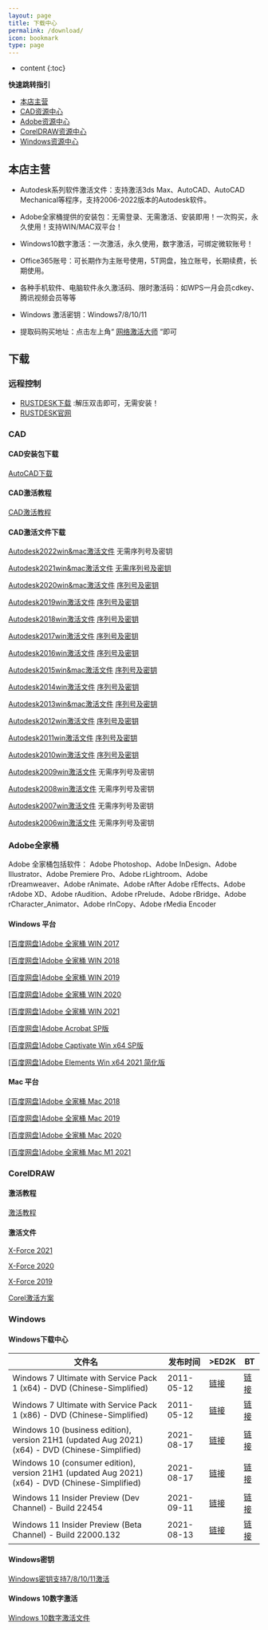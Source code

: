 ```yaml
---
layout: page
title: 下载中心
permalink: /download/
icon: bookmark
type: page
---
```


* content
{:toc}

**快速跳转指引**

- [本店主营](/download/#本店主营)
- [CAD资源中心](/download/#CAD)
- [Adobe资源中心](/download/#Adobe全家桶)
- [CorelDRAW资源中心](/download/#CorelDRAW)
- [Windows资源中心](/download/#Windows)
## 本店主营 

* Autodesk系列软件激活文件：支持激活3ds Max、AutoCAD、AutoCAD Mechanical等程序，支持2006-2022版本的Autodesk软件。

* Adobe全家桶提供的安装包：无需登录、无需激活、安装即用！一次购买，永久使用！支持WIN/MAC双平台！

* Windows10数字激活：一次激活，永久使用，数字激活，可绑定微软账号！

* Office365账号：可长期作为主账号使用，5T网盘，独立账号，长期续费，长期使用。

* 各种手机软件、电脑软件永久激活码、限时激活码：如WPS一月会员cdkey、腾讯视频会员等等

* Windows 激活密钥：Windows7/8/10/11

* 提取码购买地址：点击左上角“ [网络激活大师](https://ms365.taobao.com) “即可

## 下载

### 远程控制
* [RUSTDESK下载](http://gitee.com/rustdesk/rustdesk/attach_files/815641/download/rustdesk-1.1.8-windows_x64-portable.zip) :解压双击即可，无需安装！
* [RUSTDESK官网](http://rustdesk.com/zh/)


### CAD 

#### CAD安装包下载
[AutoCAD下载](https://www.autodesk.com/free-trials)

#### CAD激活教程
[CAD激活教程](/cad/)

#### CAD激活文件下载
[Autodesk2022win&mac激活文件](https://ods.lanzoui.com/iJgnDuck1qj) 无需序列号及密钥

[Autodesk2021win&mac激活文件](https://ods.lanzoui.com/iphLyuck1eh) [无需序列号及密钥](/cad2021/)

[Autodesk2020win&mac激活文件](https://ods.lanzoui.com/iCDwAuck1dg) [序列号及密钥](/cad2020/)

[Autodesk2019win激活文件](https://ods.lanzoui.com/iAWLYuck90b) [序列号及密钥](/cad2019/)

[Autodesk2018win激活文件](https://ods.lanzoui.com/iskfVuck0he) [序列号及密钥](/cad2018/)

[Autodesk2017win激活文件](https://ods.lanzoui.com/iGP0Iuck07e) [序列号及密钥](/cad2017/)

[Autodesk2016win激活文件](https://ods.lanzoui.com/iBbJFuck02j) [序列号及密钥](/cad2016/)

[Autodesk2015win&mac激活文件](https://ods.lanzoui.com/ivrAJucjzmd) [序列号及密钥](/cad2015/)

[Autodesk2014win激活文件](https://ods.lanzoui.com/iTKMVuck34j) [序列号及密钥](/cad2014/)

[Autodesk2013win&mac激活文件](https://ods.lanzoui.com/ia1DUuck32h) [序列号及密钥](/cad2013/)

[Autodesk2012win激活文件](https://ods.lanzoui.com/ip7O7uck2va) [序列号及密钥](/cad2012/)

[Autodesk2011win激活文件](https://ods.lanzoui.com/iTmFHuck2gf) [序列号及密钥](/cad2011/)

[Autodesk2010win激活文件](https://ods.lanzoui.com/iVtpkuck2cb) [序列号及密钥](/cad2010/)

[Autodesk2009win激活文件](https://ods.lanzoui.com/iXrjiuck29i) 无需序列号及密钥

[Autodesk2008win激活文件](https://ods.lanzoui.com/iKu9Quck26f) 无需序列号及密钥

[Autodesk2007win激活文件](https://ods.lanzoui.com/iCPQPuck23c) 无需序列号及密钥

[Autodesk2006win激活文件](https://ods.lanzoui.com/i5S9nuck1zi) 无需序列号及密钥

### Adobe全家桶
Adobe 全家桶包括软件： Adobe Photoshop、Adobe InDesign、Adobe Illustrator、Adobe Premiere Pro、Adobe rLightroom、Adobe rDreamweaver、Adobe rAnimate、Adobe rAfter   Adobe rEffects、Adobe rAdobe XD、Adobe rAudition、Adobe rPrelude、Adobe rBridge、Adobe rCharacter_Animator、Adobe rInCopy、Adobe rMedia Encoder 

#### Windows 平台

[[百度网盘]Adobe 全家桶  WIN 2017](https://pan.baidu.com/s/1qkphct5gWfgz0t5JBSa0Zw)

[[百度网盘]Adobe 全家桶  WIN 2018](https://pan.baidu.com/s/1Zew0XZM8nw5nfVjybNmXWA)

[[百度网盘]Adobe 全家桶  WIN 2019](https://pan.baidu.com/s/1vkUzXAhgwALroOnZSof1mw)

[[百度网盘]Adobe 全家桶  WIN 2020](https://pan.baidu.com/s/1gChCB9jE6OZ8YdDNy392Bg)

[[百度网盘]Adobe 全家桶  WIN 2021](https://pan.baidu.com/s/1yR9HjMgLC86foN4JbkTrqQ)

[[百度网盘]Adobe Acrobat SP版](https://pan.baidu.com/s/1Rz7_43gHHt-S3c1eXTPaLQ)

[[百度网盘]Adobe Captivate Win x64 SP版](https://pan.baidu.com/s/1IJetSmOPsHhhoeb5_Vv1FA)

[[百度网盘]Adobe Elements Win x64  2021 简化版](https://pan.baidu.com/s/17NJaMZAzzGK8qhB3WS0A2w)


#### Mac 平台


[[百度网盘]Adobe 全家桶  Mac 2018](https://pan.baidu.com/s/1BLajy0jxDhncvxCWxvq21A)

[[百度网盘]Adobe 全家桶  Mac 2019](https://pan.baidu.com/s/1eAXcAR1-2ONnXAe-SVpurQ)

[[百度网盘]Adobe 全家桶  Mac 2020](https://pan.baidu.com/s/1dLKOYtGvXfX8Z9KDt55JFA)

[[百度网盘]Adobe 全家桶  Mac M1 2021](https://pan.baidu.com/s/1yISAD5U5QiRQchcTSWEC9w)

### CorelDRAW

#### 激活教程
[激活教程](/Corel/)
#### 激活文件

[X-Force 2021](https://ods.lanzoui.com/i0HE0ue1lmd)

[X-Force 2020](https://ods.lanzoui.com/ihta2ue1llc)

[X-Force 2019](https://ods.lanzoui.com/iNw6que1lkb)

[Corel激活方案](https://ods.lanzoui.com/isbWEue1lne)

### Windows

#### Windows下载中心
|文件名|发布时间|>ED2K|BT|
|---|---|---|---|
|Windows 7 Ultimate with Service Pack 1 (x64) - DVD (Chinese-Simplified)|2011-05-12|[链接][1]|[链接][2]|
|Windows 7 Ultimate with Service Pack 1 (x86) - DVD (Chinese-Simplified)|2011-05-12|[链接][3]|[链接][4]|
|Windows 10 (business edition), version 21H1 (updated Aug 2021) (x64) - DVD (Chinese-Simplified)|2021-08-17|[链接][5]|[链接][6]|
|Windows 10 (consumer edition), version 21H1 (updated Aug 2021) (x64) - DVD (Chinese-Simplified)|2021-08-17|[链接][7]|[链接][8]|
|Windows 11 Insider Preview (Dev Channel) - Build 22454|2021-09-11|[链接][9]|[链接][10]|
|Windows 11 Insider Preview (Beta Channel) - Build 22000.132|2021-08-13|[链接][11]|[链接][12]|
#### Windows密钥
[Windows密钥支持7/8/10/11激活](https://item.taobao.com/item.htm?ft=t&id=656613587666)
#### Windows 10数字激活
[Windows 10数字激活文件](https://ods.lanzoui.com/i1lPsu0kkaf)

[1]: ed2k://|file|cn_windows_7_ultimate_with_sp1_x64_dvd_u_677408.iso|3420557312|B58548681854236C7939003B583A8078|/
[2]: magnet:?xt=urn:btih:E86414F638E11104248108B155BE9408A8362509&dn=cn_windows_7_ultimate_with_sp1_x64_dvd_u_677408.iso&xl=3420557312
[3]: ed2k://|file|cn_windows_7_ultimate_with_sp1_x86_dvd_u_677486.iso|2653276160|7503E4B9B8738DFCB95872445C72AEFB|/
[4]: magnet:?xt=urn:btih:585DF592DE43A067C75CFE5A639B41FC3F24DA6F&dn=cn_windows_7_ultimate_with_sp1_x86_dvd_u_677486.iso&xl=2653276160
[5]: ed2k://|file|zh-cn_windows_10_business_editions_version_21h1_updated_aug_2021_x64_dvd_e77da303.iso|5718181888|95679849D8F40DA52EB6DAF3DE97283B|/
[6]: ed2k://|file|zh-cn_windows_10_business_editions_version_21h1_updated_aug_2021_x64_dvd_e77da303.iso|5718181888|95679849D8F40DA52EB6DAF3DE97283B|/
[7]: ed2k://|file|zh-cn_windows_10_consumer_editions_version_21h1_updated_aug_2021_x64_dvd_4de56d76.iso|5831573504|B5E8A86D6C148A11292EBE45C81773AB|/
[8]: magnet:?xt=urn:btih:478BBEAA57454993C0C78A3018E1AE80219258CD&dn=zh-cn_windows_10_consumer_editions_version_21h1_updated_aug_2021_x64_dvd_4de56d76.iso&xl=5831573504
[9]: ed2k://|file|Windows11_InsiderPreview_Client_x64_zh-cn_22454.iso|4903213056|A4FD6D7058261FCB31D076BA727FAF77|/
[10]: magnet:?xt=urn:btih:72DCA2544C2135412A0725307FB2C7CD97D22261&dn=Windows11_InsiderPreview_Client_x64_zh-cn_22454.iso&xl=4903213056
[11]: ed2k://|file|Windows11_InsiderPreview_Client_x64_zh-cn_22000.iso|5506693120|0D9E847ABF673C87F60737633AD95675|/
[12]: magnet:?xt=urn:btih:575BBD64A372284C92A304A2492D7E2F7DCE3BFE&dn=Windows11_InsiderPreview_Client_x64_zh-cn_22000.iso&xl=5506693120
 